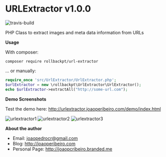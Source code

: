 # URLExtractor v1.0.0 #

![travis-build](https://api.travis-ci.org/rollbackpt/URLExtractor.svg?branch=master)

PHP Class to extract images and meta data information from URLs

**Usage**

With composer:
```shell
composer require rollbackpt/url-extractor
```

... or manually:
```php
require_once 'src/UrlExtractor/UrlExtractor.php';
$urlExtractor = new \rollbackpt\UrlExtractor\UrlExtractor();
echo $urlExtractor->extractAll("http://some-url.com");
```

**Demo Screenshots**

Test the demo here: http://urlextractor.joaoperibeiro.com/demo/index.html

![urlextractor1](http://s21.postimg.org/63lvd5b3r/Screenshot_from_2015_10_12_22_26_53.png)
![urlextractor2](http://s21.postimg.org/40bg5hbav/Screenshot_from_2015_10_12_22_27_07.png)
![urlextractor3](http://s21.postimg.org/8nhi78ynr/Screenshot_from_2015_10_12_22_27_11.png)

**About the author**
   - Email: joaopedrocr@gmail.com
   - Blog: http://joaoperibeiro.com
   - Personal Page: http://joaopcribeiro.branded.me
